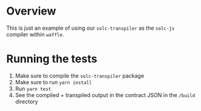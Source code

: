 # Overview
This is just an example of using our `solc-transpiler` as the `solc-js` compiler within `waffle`.

# Running the tests
1. Make sure to compile the `solc-transpiler` package
2. Make sure to run `yarn install`
3. Run `yarn test`
4. See the compiled + transpiled output in the contract JSON in the `/build` directory 
